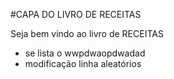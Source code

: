 #CAPA DO LIVRO DE RECEITAS 

<h8> Seja bem vindo ao livro de RECEITAS        

 - se        lista o wwpdwaopdwadad
 - modificação linha aleatórios